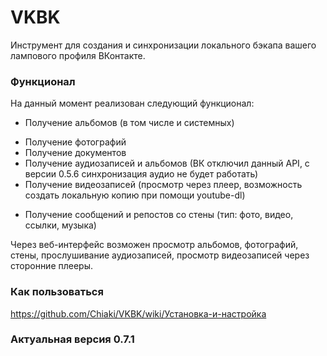 # VKBK
Инструмент для создания и синхронизации локального бэкапа вашего лампового профиля ВКонтакте.

### Функционал
На данный момент реализован следующий функционал:
+ Получение альбомов (в том числе и системных)
- Получение фотографий
- Получение документов
- Получение аудиозаписей и альбомов (ВК отключил данный API, с версии 0.5.6 синхронизация аудио не будет работать)
- Получение видеозаписей (просмотр через плеер, возможность создать локальную копию при помощи youtube-dl)
* Получение сообщений и репостов со стены (тип: фото, видео, ссылки, музыка)

Через веб-интерфейс возможен просмотр альбомов, фотографий, стены, прослушивание аудиозаписей, просмотр видеозаписей через сторонние плееры.

### Как пользоваться
https://github.com/Chiaki/VKBK/wiki/Установка-и-настройка

### Актуальная версия 0.7.1
